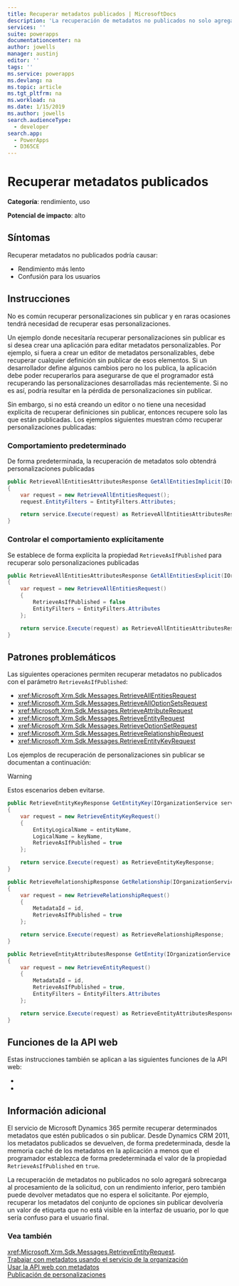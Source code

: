 ```yaml
---
title: Recuperar metadatos publicados | MicrosoftDocs
description: 'La recuperación de metadatos no publicados no solo agregará sobrecarga al procesamiento de la solicitud, con un rendimiento inferior, pero también puede devolver metadatos que no espera el solicitante.'
services: ''
suite: powerapps
documentationcenter: na
author: jowells
manager: austinj
editor: ''
tags: ''
ms.service: powerapps
ms.devlang: na
ms.topic: article
ms.tgt_pltfrm: na
ms.workload: na
ms.date: 1/15/2019
ms.author: jowells
search.audienceType:
  - developer
search.app:
  - PowerApps
  - D365CE
---
```

# <a name="retrieve-published-metadata"></a>Recuperar metadatos publicados

**Categoría**: rendimiento, uso

**Potencial de impacto**: alto

<a name='symptoms'></a>

## <a name="symptoms"></a>Síntomas

Recuperar metadatos no publicados podría causar:

- Rendimiento más lento
- Confusión para los usuarios

<a name='guidance'></a>

## <a name="guidance"></a>Instrucciones

No es común recuperar personalizaciones sin publicar y en raras ocasiones tendrá necesidad de recuperar esas personalizaciones.

Un ejemplo donde necesitaría recuperar personalizaciones sin publicar es si desea crear una aplicación para editar metadatos personalizables.  Por ejemplo, si fuera a crear un editor de metadatos personalizables, debe recuperar cualquier definición sin publicar de esos elementos. Si un desarrollador define algunos cambios pero no los publica, la aplicación debe poder recuperarlos para asegurarse de que el programador está recuperando las personalizaciones desarrolladas más recientemente. Si no es así, podría resultar en la pérdida de personalizaciones sin publicar.

Sin embargo, si no está creando un editor o no tiene una necesidad explícita de recuperar definiciones sin publicar, entonces recupere solo las que están publicadas. Los ejemplos siguientes muestran cómo recuperar personalizaciones publicadas:

### <a name="default-behavior"></a>Comportamiento predeterminado

De forma predeterminada, la recuperación de metadatos solo obtendrá personalizaciones publicadas

```csharp
public RetrieveAllEntitiesAttributesResponse GetAllEntitiesImplicit(IOrganizationService service)
{
    var request = new RetrieveAllEntitiesRequest();
    request.EntityFilters = EntityFilters.Attributes;

    return service.Execute(request) as RetrieveAllEntitiesAttributesResponse;
}
```

### <a name="explictly-controlling-the-behavior"></a>Controlar el comportamiento explícitamente

Se establece de forma explícita la propiedad `RetrieveAsIfPublished` para recuperar solo personalizaciones publicadas

```csharp
public RetrieveAllEntitiesAttributesResponse GetAllEntitiesExplicit(IOrganizationService service)
{
    var request = new RetrieveAllEntitiesRequest()
    {
        RetrieveAsIfPublished = false
        EntityFilters = EntityFilters.Attributes
    };

    return service.Execute(request) as RetrieveAllEntitiesAttributesResponse;
}
```

<a name='problem'></a>

## <a name="problematic-patterns"></a>Patrones problemáticos

Las siguientes operaciones permiten recuperar metadatos no publicados con el parámetro `RetrieveAsIfPublished`:

- <xref:Microsoft.Xrm.Sdk.Messages.RetrieveAllEntitiesRequest>
- <xref:Microsoft.Xrm.Sdk.Messages.RetrieveAllOptionSetsRequest>
- <xref:Microsoft.Xrm.Sdk.Messages.RetrieveAttributeRequest>
- <xref:Microsoft.Xrm.Sdk.Messages.RetrieveEntityRequest>
- <xref:Microsoft.Xrm.Sdk.Messages.RetrieveOptionSetRequest>
- <xref:Microsoft.Xrm.Sdk.Messages.RetrieveRelationshipRequest>
- <xref:Microsoft.Xrm.Sdk.Messages.RetrieveEntityKeyRequest>

Los ejemplos de recuperación de personalizaciones sin publicar se documentan a continuación:

> [!WARNING]
> Estos escenarios deben evitarse.

```csharp
public RetrieveEntityKeyResponse GetEntityKey(IOrganizationService service, string entityName, string keyName)
{
    var request = new RetrieveEntityKeyRequest()
    {
        EntityLogicalName = entityName,
        LogicalName = keyName,
        RetrieveAsIfPublished = true
    };

    return service.Execute(request) as RetrieveEntityKeyResponse;
}

public RetrieveRelationshipResponse GetRelationship(IOrganizationService service, Guid id)
{
    var request = new RetrieveRelationshipRequest()
    {
        MetadataId = id,
        RetrieveAsIfPublished = true
    };

    return service.Execute(request) as RetrieveRelationshipResponse;
}

public RetrieveEntityAttributesResponse GetEntity(IOrganizationService service, Guid id)
{
    var request = new RetrieveEntityRequest()
    {
        MetadataId = id,
        RetrieveAsIfPublished = true,
        EntityFilters = EntityFilters.Attributes
    };

    return service.Execute(request) as RetrieveEntityAttributesResponse;
}
```

## <a name="web-api-functions"></a>Funciones de la API web

Estas instrucciones también se aplican a las siguientes funciones de la API web:

- <xref href="Microsoft.Dynamics.CRM.RetrieveAllEntities?text=RetrieveAllEntities Function" />
- <xref href="Microsoft.Dynamics.CRM.RetrieveEntity?text=RetrieveEntity Function" />

<a name='additional'></a>

## <a name="additional-information"></a>Información adicional

El servicio de Microsoft Dynamics 365 permite recuperar determinados metadatos que estén publicados o sin publicar. Desde Dynamics CRM 2011, los metadatos publicados se devuelven, de forma predeterminada, desde la memoria caché de los metadatos en la aplicación a menos que el programador establezca de forma predeterminada el valor de la propiedad `RetrieveAsIfPublished` en `true`.

La recuperación de metadatos no publicados no solo agregará sobrecarga al procesamiento de la solicitud, con un rendimiento inferior, pero también puede devolver metadatos que no espera el solicitante. Por ejemplo, recuperar los metadatos del conjunto de opciones sin publicar devolvería un valor de etiqueta que no está visible en la interfaz de usuario, por lo que sería confuso para el usuario final.

<a name='seealso'></a>

### <a name="see-also"></a>Vea también

<xref:Microsoft.Xrm.Sdk.Messages.RetrieveEntityRequest>.<xref href="Microsoft.Xrm.Sdk.Messages.RetrieveEntityRequest.RetrieveAsIfPublished?text=RetrieveAsIfPublished Property" /><br />
[Trabajar con metadatos usando el servicio de la organización](../../org-service/work-with-metadata.md)<br />
[Usar la API web con metadatos](../../webapi/use-web-api-metadata.md)<br />
[Publicación de personalizaciones](/powerapps/developer/model-driven-apps/publish-customizations#retrieving-unpublished-metadata)